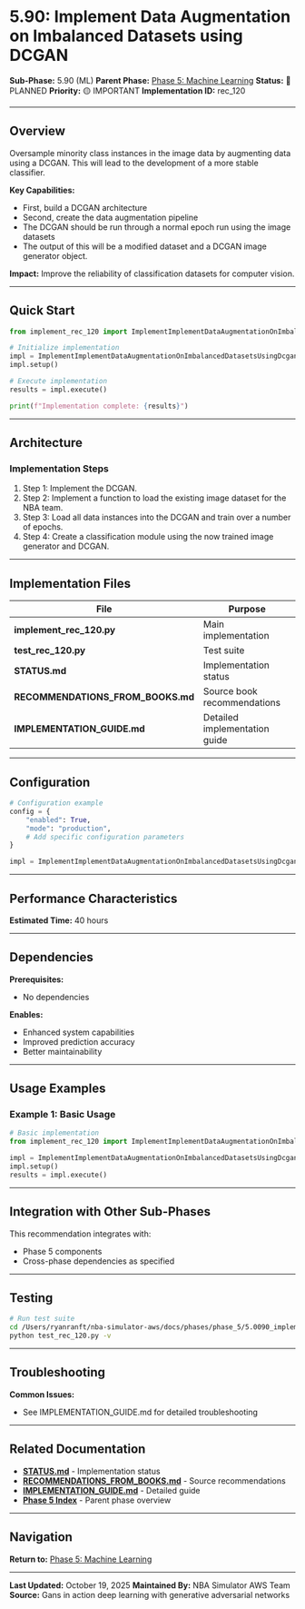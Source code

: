 # 5.90: Implement Data Augmentation on Imbalanced Datasets using DCGAN

**Sub-Phase:** 5.90 (ML)
**Parent Phase:** [Phase 5: Machine Learning](../PHASE_5_INDEX.md)
**Status:** 🔵 PLANNED
**Priority:** 🟡 IMPORTANT
**Implementation ID:** rec_120

---

## Overview

Oversample minority class instances in the image data by augmenting data using a DCGAN. This will lead to the development of a more stable classifier.

**Key Capabilities:**
- First, build a DCGAN architecture
- Second, create the data augmentation pipeline
- The DCGAN should be run through a normal epoch run using the image datasets
- The output of this will be a modified dataset and a DCGAN image generator object.

**Impact:**
Improve the reliability of classification datasets for computer vision.

---

## Quick Start

```python
from implement_rec_120 import ImplementImplementDataAugmentationOnImbalancedDatasetsUsingDcgan

# Initialize implementation
impl = ImplementImplementDataAugmentationOnImbalancedDatasetsUsingDcgan()
impl.setup()

# Execute implementation
results = impl.execute()

print(f"Implementation complete: {results}")
```

---

## Architecture

### Implementation Steps

1. Step 1: Implement the DCGAN.
2. Step 2: Implement a function to load the existing image dataset for the NBA team.
3. Step 3: Load all data instances into the DCGAN and train over a number of epochs.
4. Step 4: Create a classification module using the now trained image generator and DCGAN.

---

## Implementation Files

| File | Purpose |
|------|---------|
| **implement_rec_120.py** | Main implementation |
| **test_rec_120.py** | Test suite |
| **STATUS.md** | Implementation status |
| **RECOMMENDATIONS_FROM_BOOKS.md** | Source book recommendations |
| **IMPLEMENTATION_GUIDE.md** | Detailed implementation guide |

---

## Configuration

```python
# Configuration example
config = {
    "enabled": True,
    "mode": "production",
    # Add specific configuration parameters
}

impl = ImplementImplementDataAugmentationOnImbalancedDatasetsUsingDcgan(config=config)
```

---

## Performance Characteristics

**Estimated Time:** 40 hours

---

## Dependencies

**Prerequisites:**
- No dependencies

**Enables:**
- Enhanced system capabilities
- Improved prediction accuracy
- Better maintainability

---

## Usage Examples

### Example 1: Basic Usage

```python
# Basic implementation
from implement_rec_120 import ImplementImplementDataAugmentationOnImbalancedDatasetsUsingDcgan

impl = ImplementImplementDataAugmentationOnImbalancedDatasetsUsingDcgan()
impl.setup()
results = impl.execute()
```

---

## Integration with Other Sub-Phases

This recommendation integrates with:
- Phase 5 components
- Cross-phase dependencies as specified

---

## Testing

```bash
# Run test suite
cd /Users/ryanranft/nba-simulator-aws/docs/phases/phase_5/5.0090_implement_data_augmentation_on_imbalanced_datasets_using_dcg
python test_rec_120.py -v
```

---

## Troubleshooting

**Common Issues:**
- See IMPLEMENTATION_GUIDE.md for detailed troubleshooting

---

## Related Documentation

- **[STATUS.md](STATUS.md)** - Implementation status
- **[RECOMMENDATIONS_FROM_BOOKS.md](RECOMMENDATIONS_FROM_BOOKS.md)** - Source recommendations
- **[IMPLEMENTATION_GUIDE.md](IMPLEMENTATION_GUIDE.md)** - Detailed guide
- **[Phase 5 Index](../PHASE_5_INDEX.md)** - Parent phase overview

---

## Navigation

**Return to:** [Phase 5: Machine Learning](../PHASE_5_INDEX.md)

---

**Last Updated:** October 19, 2025
**Maintained By:** NBA Simulator AWS Team
**Source:** Gans in action deep learning with generative adversarial networks

